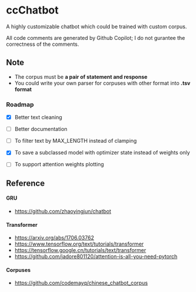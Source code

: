 # ccChatbot

A highly customizable chatbot which could be trained with custom corpus.

All code comments are generated by Github Copilot; I do not gurantee the correctness of the comments.



## Note

- The corpus must be **a pair of statement and response**
- You could write your own parser for corpuses with other format into **.tsv format**

   

### Roadmap

* [x] Better text cleaning
* [ ] Better documentation
* [ ] To filter text by MAX_LENGTH instead of clamping
* [x] To save a subclassed model with optimizer state instead of weights only
* [ ] To support attention weights plotting



## Reference

#### GRU

- https://github.com/zhaoyingjun/chatbot



#### Transformer

- https://arxiv.org/abs/1706.03762
- https://www.tensorflow.org/text/tutorials/transformer
- https://tensorflow.google.cn/tutorials/text/transformer
- https://github.com/jadore801120/attention-is-all-you-need-pytorch



#### Corpuses

- https://github.com/codemayq/chinese_chatbot_corpus